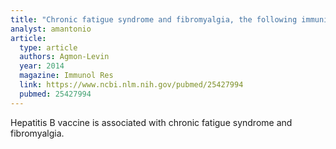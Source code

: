 ```yaml
---
title: "Chronic fatigue syndrome and fibromyalgia, the following immunization with the hepatitis B vaccine: another angle of the 'autoimmune (auto-inflammatory) syndrome induced by adjuvants' (ASIA)"
analyst: amantonio
article:
  type: article
  authors: Agmon-Levin
  year: 2014
  magazine: Immunol Res
  link: https://www.ncbi.nlm.nih.gov/pubmed/25427994
  pubmed: 25427994
---
```


Hepatitis B vaccine is associated with chronic fatigue syndrome and fibromyalgia.
